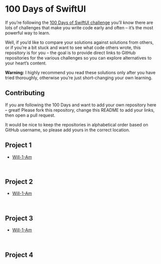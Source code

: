 # 100 Days of SwiftUI

If you’re following the [100 Days of SwiftUI challenge](https://www.hackingwithswift.com/100/swiftui) you’ll know there are lots of challenges that make you write code early and often – it’s the most powerful way to learn.

Well, if you’d like to compare your solutions against solutions from others, or if you’re a bit stuck and want to see what code others wrote, this repository is for you – the goal is to provide direct links to GitHub repositories for the various challenges so you can explore alternatives to your heart’s content.

**Warning:** I highly recommend you read these solutions only after you have tried thoroughly, otherwise you’re just short-changing your own learning.


## Contributing

If you are following the 100 Days and want to add your own repository here – great! Please fork this repository, change this README to add your links, then open a pull request.

It would be nice to keep the repositories in alphabetical order based on GitHub username, so please add yours in the correct location.



## Project 1
* [Will-1-Am](https://github.com/Will-1-Am/SwiftUI100/tree/master/Project01)

<p>&nbsp;</p>

## Project 2
* [Will-1-Am](https://github.com/Will-1-Am/SwiftUI100/tree/master/Project02)

<p>&nbsp;</p>

## Project 3
* [Will-1-Am](https://github.com/Will-1-Am/SwiftUI100/tree/master/Project03)

<p>&nbsp;</p>

## Project 4
